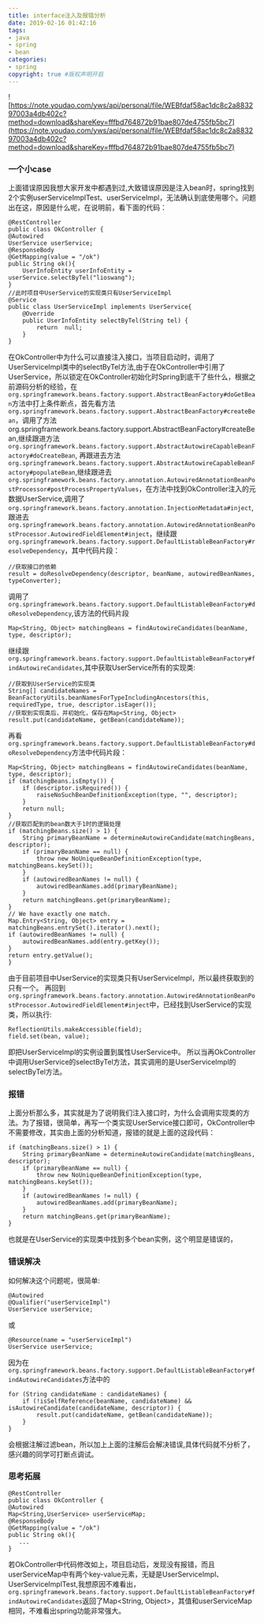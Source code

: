 ```yaml
---
title: interface注入及报错分析
date: 2019-02-16 01:42:16
tags:
- java
- spring
- bean
categories:
- spring   
copyright: true #版权声明开启        
---
```

![https://note.youdao.com/yws/api/personal/file/WEBfdaf58ac1dc8c2a883297003a4db402c?method=download&shareKey=fffbd764872b91bae807de4755fb5bc7](https://note.youdao.com/yws/api/personal/file/WEBfdaf58ac1dc8c2a883297003a4db402c?method=download&shareKey=fffbd764872b91bae807de4755fb5bc7)
### 一个小case
上面错误原因我想大家开发中都遇到过,大致错误原因是注入bean时，spring找到2个实例userServiceImplTest、userServiceImpl，无法确认到底使用哪个。问题出在这，原因是什么呢，在说明前，看下面的代码：
```
@RestController
public class OkController {
@Autowired
UserService userService;
@ResponseBody
@GetMapping(value = "/ok")
public String ok(){
    UserInfoEntity userInfoEntity = userService.selectByTel("lioswang");
}
//此时项目中UserService的实现类只有UserServiceImpl
@Service
public class UserServiceImpl implements UserService{
    @Override
    public UserInfoEntity selectByTel(String tel) {
        return  null;
    }
}
```
在OkController中为什么可以直接注入接口，当项目启动时，调用了UserServiceImpl类中的selectByTel方法,由于在OkController中引用了UserService，所以锁定在OkController初始化时Spring到底干了些什么，根据之前源码分析的经验，在``org.springframework.beans.factory.support.AbstractBeanFactory#doGetBean``方法中打上条件断点，首先看方法``org.springframework.beans.factory.support.AbstractBeanFactory#createBean``，调用了方法org.springframework.beans.factory.support.AbstractBeanFactory#createBean,继续跟进方法``org.springframework.beans.factory.support.AbstractAutowireCapableBeanFactory#doCreateBean``,
再跟进去方法``org.springframework.beans.factory.support.AbstractAutowireCapableBeanFactory#populateBean``,继续跟进去``org.springframework.beans.factory.annotation.AutowiredAnnotationBeanPostProcessor#postProcessPropertyValues``，在方法中找到OkController注入的元数据UserService,调用了``org.springframework.beans.factory.annotation.InjectionMetadata#inject``,跟进去``org.springframework.beans.factory.annotation.AutowiredAnnotationBeanPostProcessor.AutowiredFieldElement#inject``，继续跟``org.springframework.beans.factory.support.DefaultListableBeanFactory#resolveDependency``，其中代码片段：
```
//获取接口的依赖
result = doResolveDependency(descriptor, beanName, autowiredBeanNames, typeConverter);
```
调用了
``org.springframework.beans.factory.support.DefaultListableBeanFactory#doResolveDependency``,该方法的代码片段
```
Map<String, Object> matchingBeans = findAutowireCandidates(beanName, type, descriptor);
```
继续跟
``
org.springframework.beans.factory.support.DefaultListableBeanFactory#findAutowireCandidates``,其中获取UserService所有的实现类:
```
//获取到UserService的实现类
String[] candidateNames = BeanFactoryUtils.beanNamesForTypeIncludingAncestors(this, requiredType, true, descriptor.isEager());
//获取到实现类后，并初始化，保存在Map<String, Object>
result.put(candidateName, getBean(candidateName));
``` 
再看``org.springframework.beans.factory.support.DefaultListableBeanFactory#doResolveDependency``方法中代码片段：
```
Map<String, Object> matchingBeans = findAutowireCandidates(beanName, type, descriptor);
if (matchingBeans.isEmpty()) {
    if (descriptor.isRequired()) {
        raiseNoSuchBeanDefinitionException(type, "", descriptor);
    }
    return null;
}
//获取匹配到的bean数大于1时的逻辑处理
if (matchingBeans.size() > 1) {
    String primaryBeanName = determineAutowireCandidate(matchingBeans, descriptor);
    if (primaryBeanName == null) {
        throw new NoUniqueBeanDefinitionException(type, matchingBeans.keySet());
    }
    if (autowiredBeanNames != null) {
        autowiredBeanNames.add(primaryBeanName);
    }
    return matchingBeans.get(primaryBeanName);
}
// We have exactly one match.
Map.Entry<String, Object> entry = matchingBeans.entrySet().iterator().next();
if (autowiredBeanNames != null) {
    autowiredBeanNames.add(entry.getKey());
}
return entry.getValue();
}
```
由于目前项目中UserService的实现类只有UserServiceImpl，所以最终获取到的只有一个。
再回到``org.springframework.beans.factory.annotation.AutowiredAnnotationBeanPostProcessor.AutowiredFieldElement#inject``中，已经找到UserService的实现类，所以执行:
```
ReflectionUtils.makeAccessible(field);
field.set(bean, value);
```     
即把UserServiceImpl的实例设置到属性UserService中。
所以当再OkController中调用UserService的selectByTel方法，其实调用的是UserServiceImpl的selectByTel方法。
### 报错
上面分析那么多，其实就是为了说明我们注入接口时，为什么会调用实现类的方法。为了报错，很简单，再写一个类实现UserService接口即可，OkController中不需要修改，其实由上面的分析知道，报错的就是上面的这段代码：
```
if (matchingBeans.size() > 1) {
    String primaryBeanName = determineAutowireCandidate(matchingBeans, descriptor);
    if (primaryBeanName == null) {
        throw new NoUniqueBeanDefinitionException(type, matchingBeans.keySet());
    }
    if (autowiredBeanNames != null) {
        autowiredBeanNames.add(primaryBeanName);
    }
    return matchingBeans.get(primaryBeanName);
}
```
也就是在UserService的实现类中找到多个bean实例，这个明显是错误的，
### 错误解决
如何解决这个问题呢，很简单:
```
@Autowired
@Qualifier("userServiceImpl")
UserService userService;
```
或
```
@Resource(name = "userServiceImpl")
UserService userService;
```
因为在``org.springframework.beans.factory.support.DefaultListableBeanFactory#findAutowireCandidates``方法中的
```
for (String candidateName : candidateNames) {
    if (!isSelfReference(beanName, candidateName) && isAutowireCandidate(candidateName, descriptor)) {
        result.put(candidateName, getBean(candidateName));
    }
}
```
会根据注解过滤bean，所以加上上面的注解后会解决错误,具体代码就不分析了，感兴趣的同学可打断点调试。
### 思考拓展
```
@RestController
public class OkController {
@Autowired
Map<String,UserService> userServiceMap;
@ResponseBody
@GetMapping(value = "/ok")
public String ok(){
   ...
}
```
若OkController中代码修改如上，项目启动后，发现没有报错，而且userServiceMap中有两个key-value元素，无疑是UserServiceImpl、UserServiceImplTest,我想原因不难看出，``org.springframework.beans.factory.support.DefaultListableBeanFactory#findAutowireCandidates``返回了Map<String, Object>，其值和userServiceMap相同，不难看出spring功能非常强大。
